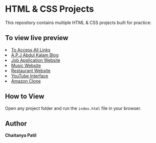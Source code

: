 # HTML & CSS Projects

This repository contains multiple HTML & CSS projects built for practice:

## To view live preview

<li><a href="https://chaitanya3107-p.github.io/HTML-CSS-Projects/index.html">To Access All Links</a></li>
<li><a href="https://chaitanya3107-p.github.io/HTML-CSS-Projects/A.P.J%20Abdul%20Kalam%20Blog/">A.P.J Abdul Kalam Blog</a></li>
    <li><a href="https://chaitanya3107-p.github.io/HTML-CSS-Projects/Job%20application%20(web)/">Job Application Website</a></li>
    <li><a href="https://chaitanya3107-p.github.io/HTML-CSS-Projects/Music%20Website/">Music Website</a></li>
    <li><a href="https://chaitanya3107-p.github.io/HTML-CSS-Projects/Restaurant%20Website/">Restaurant Website</a></li>
    <li><a href="https://chaitanya3107-p.github.io/HTML-CSS-Projects/Youtube%20Interface/">YouTube Interface</a></li>
    <li><a href="amazon-clone/">Amazon Clone</a></li>

## How to View

Open any project folder and run the `index.html` file in your browser.

## Author

**Chaitanya Patil**
